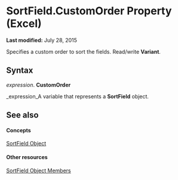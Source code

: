 
# SortField.CustomOrder Property (Excel)

 **Last modified:** July 28, 2015

Specifies a custom order to sort the fields. Read/write  **Variant**.

## Syntax

 _expression_. **CustomOrder**

 _expression_A variable that represents a  **SortField** object.


## See also


#### Concepts


 [SortField Object](2becf77f-c072-2060-9baf-ebcf785c05bb.md)
#### Other resources


 [SortField Object Members](f690a20f-e9aa-8ac7-2389-093707269120.md)
